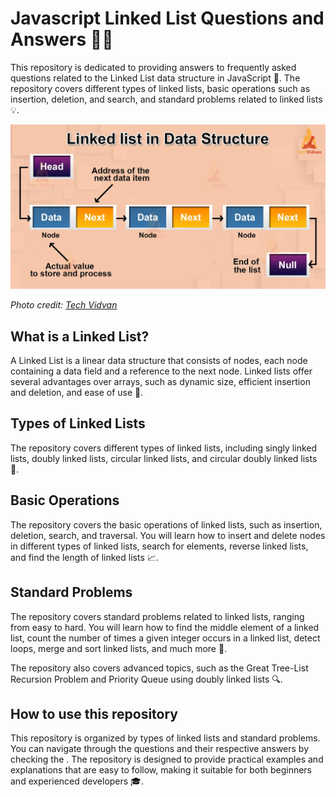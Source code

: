 # Javascript Linked List Questions and Answers 👨‍💻

This repository is dedicated to providing answers to frequently asked questions related to the Linked List data structure in JavaScript 🚀. The repository covers different types of linked lists, basic operations such as insertion, deletion, and search, and standard problems related to linked lists 💡.

![linked list](assets/Linked-list-in-DS.webp "Linked List Data Structure")

_Photo credit: [Tech Vidvan](https://techvidvan.com/tutorials/linked-list-in-data-structure/)_

## What is a Linked List?

A Linked List is a linear data structure that consists of nodes, each node containing a data field and a reference to the next node. Linked lists offer several advantages over arrays, such as dynamic size, efficient insertion and deletion, and ease of use 💪.

## Types of Linked Lists

The repository covers different types of linked lists, including singly linked lists, doubly linked lists, circular linked lists, and circular doubly linked lists 🔄.

## Basic Operations

The repository covers the basic operations of linked lists, such as insertion, deletion, search, and traversal. You will learn how to insert and delete nodes in different types of linked lists, search for elements, reverse linked lists, and find the length of linked lists 📈.

## Standard Problems

The repository covers standard problems related to linked lists, ranging from easy to hard. You will learn how to find the middle element of a linked list, count the number of times a given integer occurs in a linked list, detect loops, merge and sort linked lists, and much more 🧐.

The repository also covers advanced topics, such as the Great Tree-List Recursion Problem and Priority Queue using doubly linked lists 🔍.

## How to use this repository

This repository is organized by types of linked lists and standard problems. You can navigate through the questions and their respective answers by checking the . The repository is designed to provide practical examples and explanations that are easy to follow, making it suitable for both beginners and experienced developers 🎓.
